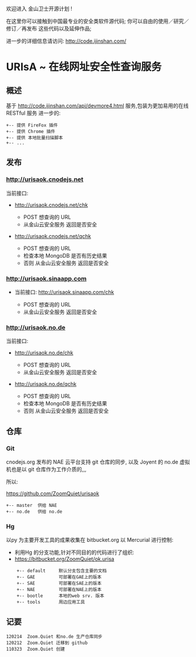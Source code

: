 欢迎进入 金山卫士开源计划 !

在这里你可以接触到中国最专业的安全类软件源代码;
你可以自由的使用／研究／修订／再发布 这些代码以及延伸作品;

进一步的详细信息请访问:
  http://code.ijinshan.com/


#   URIsA ~ 在线网址安全性查询服务

## 概述
基于 http://code.ijinshan.com/api/devmore4.html 服务,包装为更加易用的在线RESTful 服务
进一步的:

    +-- 提供 FireFox 插件
    +-- 提供 Chrome 插件
    +-- 提供 本地批量扫描脚本
    +-- ...


## 发布


### http://urisaok.cnodejs.net

当前接口:

- http://urisaok.cnodejs.net/chk
    
    - POST 想查询的 URL
    - 从金山云安全服务 返回是否安全

- http://urisaok.cnodejs.net/qchk
    
    - POST 想查询的 URL
    - 检查本地 MongoDB 是否有历史结果
    - 否则 从金山云安全服务 返回是否安全



### http://urisaok.sinaapp.com

- 当前接口: http://urisaok.sinaapp.com/chk
    
    - POST 想查询的 URL
    - 从金山云安全服务 返回是否安全


### http://urisaok.no.de

当前接口:

- http://urisaok.no.de/chk
    
    - POST 想查询的 URL
    - 从金山云安全服务 返回是否安全

- http://urisaok.no.de/qchk
    
    - POST 想查询的 URL
    - 检查本地 MongoDB 是否有历史结果
    - 否则 从金山云安全服务 返回是否安全


## 仓库


### Git
cnodejs.org 发布的 NAE 云平台支持 git 仓库的同步,
以及 Joyent 的 no.de 虚拟机也是以 git 仓库作为工作介质的,,,

所以:

https://github.com/ZoomQuiet/urisaok

    +-- master  供给 NAE
    +-- no.de   供给 no.de

### Hg
以py 为主要开发工具的成果收集在 bitbucket.org 以 Mercurial 进行控制:

- 利用Hg 的分支功能,针对不同目的的代码进行了组织:
- https://bitbucket.org/ZoomQuiet/ok.urisa

```
    +-- default     默认分支包含主要的文档
    +-- GAE         可部署在GAE上的版本
    +-- SAE         可部署在SAE上的版本
    +-- NAE         可部署在NAE上的版本
    +-- bootle      本地的web srv. 版本
    +-- tools       周边应用工具
```


## 记要

    120214  Zoom.Quiet 和no.de 生产仓库同步
    120212  Zoom.Quiet 迁移到 github
    110323  Zoom.Quiet 创建

